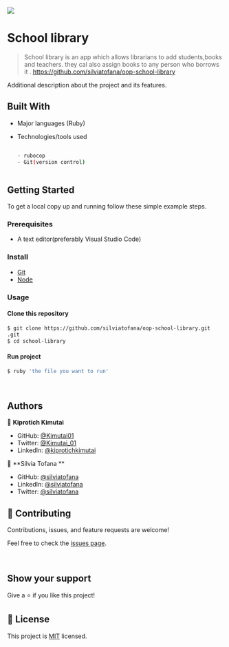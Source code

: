 
![](https://img.shields.io/badge/school-library-blue)

# School library
>School library is an app which allows librarians to add students,books and teachers. they cal also assign books to any person who borrows it .
https://github.com/silviatofana/oop-school-library





Additional description about the project and its features.
## Built With

- Major languages (Ruby)
- Technologies/tools used 

  
  ``` bash
 
  - rubocop
  - Git(version control)
 

  ```


## Getting Started

To get a local copy up and running follow these simple example steps.

### Prerequisites
 - A text editor(preferably Visual Studio Code)
### Install
  -  [Git](https://git-scm.com/downloads)
  -  [Node](https://nodejs.org/en/download/)
### Usage
#### Clone this repository

```bash
$ git clone https://github.com/silviatofana/oop-school-library.git
.git
$ cd school-library

```
#### Run project

```bash
$ ruby 'the file you want to run'
```

  <br>




## Authors
👤 **Kiprotich Kimutai**

- GitHub: [@Kimutai01](https://github.com/Kimutai01)
- Twitter: [@Kimutai_01](https://twitter.com/Kimutai_01?s=09)
- LinkedIn: [@kiprotichkimutai](https://www.linkedin.com/m/in/kimutai-kiprotich-1b5045216)

👤 **Silvia Tofana **

- GitHub: [@silviatofana](https://github.com/silviatofana)
- LinkedIn: [@silviatofana](www.linkedin.com/in/silvia-tofana-10b852186)
- Twitter: [@silviatofana](https://twitter.com/SilviaTofana)

## 🤝 Contributing

Contributions, issues, and feature requests are welcome!

Feel free to check the [issues page](https://github.com/mugishasam123/school-library/issues).

<br>

## Show your support

Give a ⭐️ if you like this project!

## 📝 License

This project is [MIT](https://opensource.org/licenses/MIT) licensed.